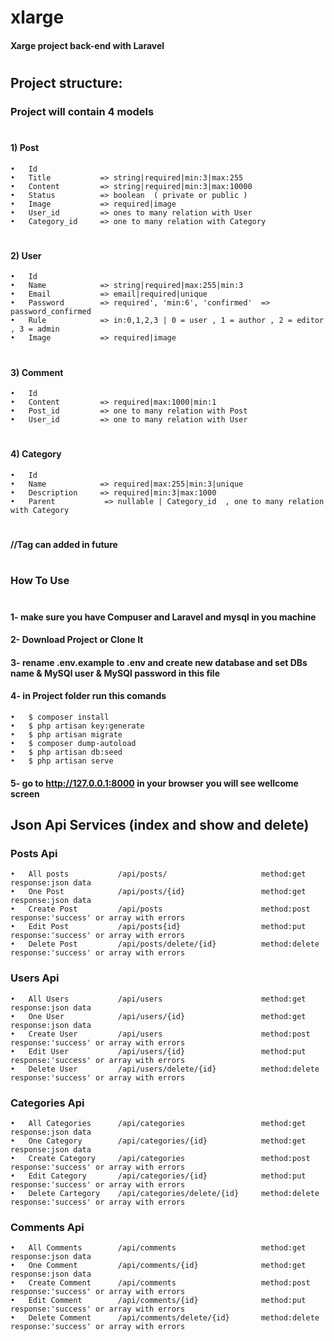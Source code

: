 #                   xlarge
####    Xarge project back-end with Laravel
#
#
## Project structure:
### Project will contain 4 models
#
#### 1)	Post
    •	Id
    •	Title           => string|required|min:3|max:255
    •	Content         => string|required|min:3|max:10000
    •	Status          => boolean  ( private or public )
    •	Image           => required|image
    •	User_id         => ones to many relation with User
    •	Category_id     => one to many relation with Category
#
#### 2)	User
    •	Id
    •	Name            => string|required|max:255|min:3
    •	Email           => email|required|unique
    •	Password        => required', 'min:6', 'confirmed'  => password_confirmed
    •	Rule            => in:0,1,2,3 | 0 = user , 1 = author , 2 = editor , 3 = admin 
    •	Image           => required|image
#
#### 3)	Comment
    •	Id
    •	Content         => required|max:1000|min:1
    •	Post_id         => one to many relation with Post
    •	User_id         => one to many relation with User
#
#### 4)	Category
    •	Id
    •	Name            => required|max:255|min:3|unique
    •	Description     => required|min:3|max:1000
    •	Parent           => nullable | Category_id  , one to many relation with Category
#
####  //Tag can added in future
#
#
### How To Use
#
#### 1- make sure you have Compuser and Laravel and mysql in you machine
#### 2- Download Project or Clone It
#### 3- rename .env.example to .env and create new database and set DBs name & MySQl user & MySQl password in this file
#### 4- in Project folder run this comands
    •	$ composer install
    •	$ php artisan key:generate
    •	$ php artisan migrate
    •	$ composer dump-autoload
    •	$ php artisan db:seed
    •	$ php artisan serve
#### 5- go to http://127.0.0.1:8000 in your browser you will see wellcome screen
##
## Json Api Services (index and show and delete)
### Posts Api
    •	All posts           /api/posts/                     method:get          response:json data          
    •	One Post            /api/posts/{id}                 method:get          response:json data
    •	Create Post         /api/posts                      method:post         response:'success' or array with errors
    •	Edit Post           /api/posts{id}                  method:put          response:'success' or array with errors
    •	Delete Post         /api/posts/delete/{id}          method:delete       response:'success' or array with errors
### Users Api
    •	All Users           /api/users                      method:get          response:json data
    •	One User            /api/users/{id}                 method:get          response:json data
    •	Create User         /api/users                      method:post         response:'success' or array with errors
    •	Edit User           /api/users/{id}                 method:put          response:'success' or array with errors
    •	Delete User         /api/users/delete/{id}          method:delete       response:'success' or array with errors
### Categories Api
    •	All Categories      /api/categories                 method:get          response:json data
    •	One Category        /api/categories/{id}            method:get          response:json data
    •	Create Category     /api/categories                 method:post         response:'success' or array with errors
    •	Edit Category       /api/categories/{id}            method:put          response:'success' or array with errors
    •	Delete Cartegory    /api/categories/delete/{id}     method:delete       response:'success' or array with errors
### Comments Api
    •	All Comments        /api/comments                   method:get          response:json data
    •	One Comment         /api/comments/{id}              method:get          response:json data
    •	Create Comment      /api/comments                   method:post         response:'success' or array with errors
    •	Edit Comment        /api/comments/{id}              method:put          response:'success' or array with errors
    •	Delete Comment      /api/comments/delete/{id}       method:delete       response:'success' or array with errors
